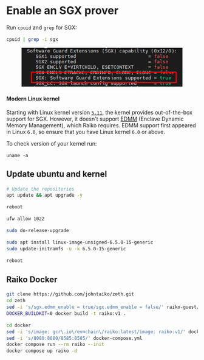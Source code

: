 # Enable an SGX prover

Run `cpuid` and `grep` for SGX:

```bash
cpuid | grep -i sgx
```

<figure><img src="../../.gitbook/assets/image (24).png" alt=""><figcaption></figcaption></figure>

#### Modern Linux kernel

Starting with Linux kernel version [`5.11`](https://www.intel.com/content/www/us/en/developer/tools/software-guard-extensions/linux-overview.html), the kernel provides out-of-the-box support for SGX. However, it doesn't support [EDMM](https://gramine.readthedocs.io/en/stable/manifest-syntax.html#edmm) (Enclave Dynamic Memory Management), which Raiko requires. EDMM support first appeared in Linux `6.0`, so ensure that you have Linux kernel `6.0` or above.

To check version of your kernel run:

```
uname -a
```

## Update ubuntu and kernel

```bash
# Update the repositories
apt update && apt upgrade -y
```

```bash
reboot
```

```bash
ufw allow 1022
```

```bash
sudo do-release-upgrade
```

```bash
sudo apt install linux-image-unsigned-6.5.0-15-generic
sudo update-initramfs -u -k 6.5.0-15-generic
```

```bash
reboot
```

## Raiko Docker

```bash
git clone https://github.com/johntaiko/zeth.git
cd zeth
sed -i 's/sgx.edmm_enable = true/sgx.edmm_enable = false/' raiko-guest/config/raiko-guest.manifest.template
DOCKER_BUILDKIT=0 docker build -t raiko:v1 . 
```

```bash
cd docker
sed -i 's/image: gcr\.io\/evmchain\/raiko:latest/image: raiko:v1/' docker-compose.yml
sed -i 's/8080:8080/8585:8585/' docker-compose.yml
docker compose run --rm raiko --init
docker compose up raiko -d
```
